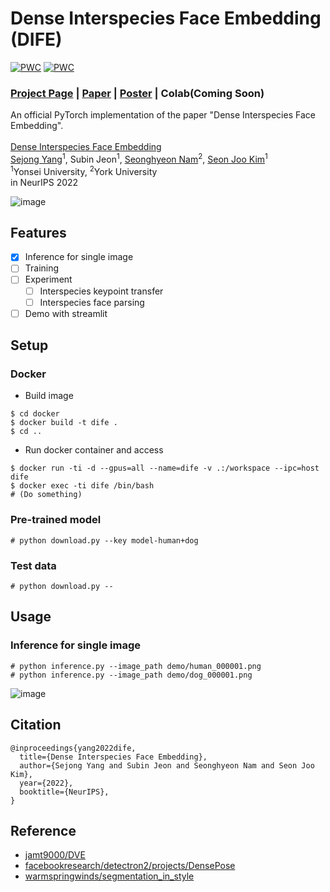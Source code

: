 # Dense Interspecies Face Embedding (DIFE)
[![PWC](https://img.shields.io/endpoint.svg?url=https://paperswithcode.com/badge/dense-interspecies-face-embedding/interspecies-facial-keypoint-transfer-on-mafl)](https://paperswithcode.com/sota/interspecies-facial-keypoint-transfer-on-mafl?p=dense-interspecies-face-embedding)
[![PWC](https://img.shields.io/endpoint.svg?url=https://paperswithcode.com/badge/dense-interspecies-face-embedding/interspecies-facial-keypoint-transfer-on-wflw)](https://paperswithcode.com/sota/interspecies-facial-keypoint-transfer-on-wflw?p=dense-interspecies-face-embedding)
### [Project Page](https://yangspace.co.kr/dife/) | [Paper](https://openreview.net/forum?id=m67FNFdgLO9) | [Poster](https://yangspace.co.kr/dife/img/dife_poster.png) | Colab(Coming Soon)
An official PyTorch implementation of the paper "Dense Interspecies Face Embedding".<br><br>
[Dense Interspecies Face Embedding](https://yangspace.co.kr/dife/)<br>
  [Sejong Yang](https://yangspace.co.kr)<sup>1</sup>,
  Subin Jeon<sup>1</sup>,
  [Seonghyeon Nam](https://shnnam.github.io/)<sup>2</sup>,
  [Seon Joo Kim](https://sites.google.com/site/seonjookim/)<sup>1</sup> <br>
  <sup>1</sup>Yonsei University, <sup>2</sup>York University <br>
in NeurIPS 2022

![image](https://user-images.githubusercontent.com/13496612/192178762-66e28752-de5e-4707-9634-a310ced9f0ff.png)

## Features
- [x] Inference for single image
- [ ] Training
- [ ] Experiment
  - [ ] Interspecies keypoint transfer
  - [ ] Interspecies face parsing
- [ ] Demo with streamlit

## Setup

### Docker

- Build image

```
$ cd docker
$ docker build -t dife .
$ cd ..
```

- Run docker container and access

```
$ docker run -ti -d --gpus=all --name=dife -v .:/workspace --ipc=host dife
$ docker exec -ti dife /bin/bash
# (Do something)
```

### Pre-trained model

```
# python download.py --key model-human+dog
```

### Test data

```
# python download.py --
```

## Usage

### Inference for single image
```
# python inference.py --image_path demo/human_000001.png
# python inference.py --image_path demo/dog_000001.png
```

![image](https://user-images.githubusercontent.com/13496612/194290085-3a5b4112-c805-4c5a-afa6-71cc557ff53b.png)

## Citation
```
@inproceedings{yang2022dife,
  title={Dense Interspecies Face Embedding},
  author={Sejong Yang and Subin Jeon and Seonghyeon Nam and Seon Joo Kim},
  year={2022},
  booktitle={NeurIPS},
}
```

## Reference
- [jamt9000/DVE](https://github.com/jamt9000/DVE)
- [facebookresearch/detectron2/projects/DensePose](https://github.com/facebookresearch/detectron2/tree/main/projects/DensePose)
- [warmspringwinds/segmentation_in_style](https://github.com/warmspringwinds/segmentation_in_style)
